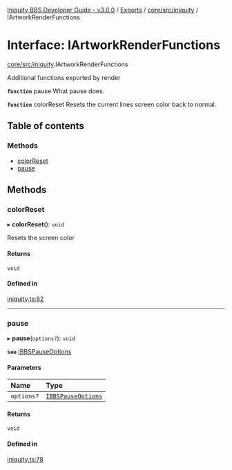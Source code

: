 [Iniquity BBS Developer Guide - v3.0.0](../README.md) / [Exports](../modules.md) / [core/src/iniquity](../modules/core_src_iniquity.md) / IArtworkRenderFunctions

# Interface: IArtworkRenderFunctions

[core/src/iniquity](../modules/core_src_iniquity.md).IArtworkRenderFunctions

Additional functions exported by render

**`function`** pause What pause does.

**`function`** colorReset Resets the current lines screen color back to normal.

## Table of contents

### Methods

- [colorReset](core_src_iniquity.IArtworkRenderFunctions.md#colorreset)
- [pause](core_src_iniquity.IArtworkRenderFunctions.md#pause)

## Methods

### colorReset

▸ **colorReset**(): `void`

Resets the screen color

#### Returns

`void`

#### Defined in

[iniquity.ts:82](https://github.com/iniquitybbs/iniquity/blob/03d7ad1/packages/core/src/iniquity.ts#L82)

___

### pause

▸ **pause**(`options?`): `void`

**`see`** [IBBSPauseOptions](core_src_iniquity.IBBSPauseOptions.md)

#### Parameters

| Name | Type |
| :------ | :------ |
| `options?` | [`IBBSPauseOptions`](core_src_iniquity.IBBSPauseOptions.md) |

#### Returns

`void`

#### Defined in

[iniquity.ts:78](https://github.com/iniquitybbs/iniquity/blob/03d7ad1/packages/core/src/iniquity.ts#L78)
